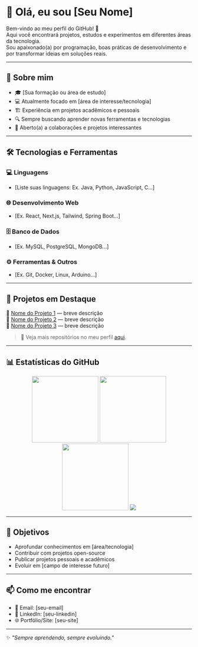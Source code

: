# 👋 Olá, eu sou [Seu Nome]

Bem-vindo ao meu perfil do GitHub! 🚀  
Aqui você encontrará projetos, estudos e experimentos em diferentes áreas da tecnologia.  
Sou apaixonado(a) por programação, boas práticas de desenvolvimento e por transformar ideias em soluções reais.  

---

## 🚀 Sobre mim
- 🎓 [Sua formação ou área de estudo]  
- 💻 Atualmente focado em [área de interesse/tecnologia]  
- 🏗️ Experiência em projetos acadêmicos e pessoais  
- 🔍 Sempre buscando aprender novas ferramentas e tecnologias  
- 🤝 Aberto(a) a colaborações e projetos interessantes  

---

## 🛠️ Tecnologias e Ferramentas

### 💻 Linguagens
- [Liste suas linguagens: Ex. Java, Python, JavaScript, C...]  

### 🌐 Desenvolvimento Web
- [Ex. React, Next.js, Tailwind, Spring Boot...]  

### 🗄️ Banco de Dados
- [Ex. MySQL, PostgreSQL, MongoDB...]  

### ⚙️ Ferramentas & Outros
- [Ex. Git, Docker, Linux, Arduino...]  

---

## 📂 Projetos em Destaque
🔹 [Nome do Projeto 1](link) — breve descrição  
🔹 [Nome do Projeto 2](link) — breve descrição  
🔹 [Nome do Projeto 3](link) — breve descrição  

> 📌 Veja mais repositórios no meu perfil [aqui](https://github.com/seu-usuario).

---

## 📊 Estatísticas do GitHub

<div align="center">

<!-- Estatísticas gerais -->
<img height="180em" src="https://github-readme-stats.vercel.app/api?username=seu-usuario&show_icons=true&theme=tokyonight&count_private=true"/>  

<!-- Linguagens mais usadas -->
<img height="180em" src="https://github-readme-stats.vercel.app/api/top-langs/?username=seu-usuario&layout=compact&langs_count=7&theme=tokyonight"/>  

<!-- Streak (dias seguidos de contribuição) -->
<img height="180em" src="https://streak-stats.demolab.com?user=seu-usuario&theme=tokyonight"/>  

<!-- Trophies -->
<img src="https://github-profile-trophy.vercel.app/?username=seu-usuario&theme=tokyonight&no-frame=true&row=1&column=7" />

</div>

---

## 🎯 Objetivos
- Aprofundar conhecimentos em [área/tecnologia]  
- Contribuir com projetos open-source  
- Publicar projetos pessoais e acadêmicos  
- Evoluir em [campo de interesse futuro]  

---

## 📫 Como me encontrar
- 📧 Email: [seu-email]  
- 💼 LinkedIn: [seu-linkedin]  
- 🌐 Portfólio/Site: [seu-site]  

---

✨ *"Sempre aprendendo, sempre evoluindo."*  
